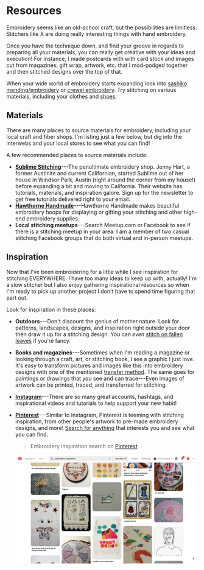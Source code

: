 
# Resources

Embroidery seems like an old-school craft, but the possibilities are limitless. Stitchers like X are doing really interesting things with hand embroidery. 

Once you have the technique down, and find your groove in regards to preparing all your materials, you can really get creative with your ideas and execution! For instance, I made postcards with with card stock and  images cut from magazines, gift wrap, artwork, etc. that I mod-podged together and then stitched designs over the top of that.

When your wide world of embroidery starts expanding look into [sashiko mending/embroidery](https://www.google.com/search?q=sashiko+mending&oq=sashiko+mending&aqs=chrome..69i57j0l7.4422j0j1&sourceid=chrome&ie=UTF-8) or [crewel embroidery](https://www.google.com/search?sxsrf=ALeKk03DNEb8kLBgqhcEd8QCEDtC8eF0AQ%3A1586026915477&ei=o9mIXqjbHImgtQXGvpg4&q=crewel+embroidery&oq=crewel+em&gs_lcp=CgZwc3ktYWIQAxgAMgUIABCRAjIKCAAQgwEQFBCHAjICCAAyAggAMgIIADICCAAyAggAMgIIADICCAAyAggAOgQIABBHOgQIIxAnOgUIABCDAToICAAQgwEQkQI6BAgAEENKJAgXEiAwZzgyZzk1Zzg3Zzk0ZzcxZzYzZzYxZzY0ZzY0ZzBnNkobCBgSFzBnMWcxZzFnMWcxZzFnMWcxZzFnMGc0UPGXAli2nwJg06gCaABwBHgAgAFaiAGABZIBATmYAQCgAQGqAQdnd3Mtd2l6&sclient=psy-ab). Try stitching on various materials, including your clothes and [shoes](https://www.google.com/search?q=embroider+shoes&oq=embroider+shoes&aqs=chrome..69i57j0l7.3058j0j9&sourceid=chrome&ie=UTF-8).

## Materials

There are many places to source materials for embroidery, including your local craft and fiber shops. I'm listing just a few below, but dig into the interwebs and your local stores to see what you can find!

A few recommended places to source materials include:

*  [**Sublime Stitching**](https://sublimestitching.com/)---The penultimate embroidery shop. Jenny Hart, a former Austinite and current Californian, started Sublime out of her house in Windsor Park, Austin (right around the corner from my house!) before expanding a bit and moving to California. Their website has tutorials, materials, and inspiration galore. Sign up for the newsletter to get free tutorials delivered right to your email.
*  [**Hawthorne Handmade**](https://www.hawthornhandmade.com/)---Hawthorne Handmade makes beautiful embroidery hoops for displaying or gifting your stitching and other high-end embroidery supplies.
*  **Local stitching meetups**---Search Meetup.com or Facebook to see if there is a stitching meetup in your area. I am a member of two casual stitching Facebook groups that do both virtual and in-person meetups.

## Inspiration

Now that I've been embroidering for a little while I see inspiration for stitching EVERYWHERE. I have too many ideas to keep up with, actually! I'm a slow stitcher but I also enjoy gathering inspirational resources so when I'm ready to pick up another project I don't have to spend time figuring that part out.

Look for inspiration in these places:

*  **Outdoors**---Don't discount the genius of mother nature. Look for patterns, landscapes, designs, and inspiration right outside your door then draw it up for a stitching design. You can _even_ [stitch on fallen leaves](https://www.google.com/search?sxsrf=ALeKk01i4SGIH1tMr_wl036_FH_AT6vCpA:1586024732669&q=embroidery+on+leaves&tbm=isch&source=univ&sa=X&ved=2ahUKEwjItq7Gss_oAhUDUKwKHSJkA7AQsAR6BAgJEAE&biw=1494&bih=891) if you're fancy.
*  **Books and magazines**---Sometimes when I'm reading a magazine or looking through a craft, art, or stitching book, I see a graphic I just love. It's easy to transform pictures and images like this into embroidery designs with one of the mentioned [transfer method](/prepare-project.md#prepare-fabric-and-design). The same goes for paintings or drawings that you see and can trace---Even images of artwork can be printed, traced, and transferred for stitching.
*  [**Instagram**](https://www.instagram.com/explore/tags/embroidery/)---There are so many great accounts, hashtags, and inspirational videos and tutorials to help support your new habit!
*  [**Pinterest**](https://www.pinterest.com/)---Similar to Instagram, Pinterest is teeming with stitching inspiration, from other people's artwork to pre-made embroidery designs, and more! [Search for anything](https://www.pinterest.com/search/my_pins/?q=embroidery%20inspiration&rs=typed&term_meta[]=embroidery%7Ctyped&term_meta[]=inspiration%7Ctyped) that interests you and see what you can find.

   > Embroidery inspiration search on [Pinterest](https://www.pinterest.com/search/my_pins/?q=embroidery%20inspiration&rs=typed&term_meta[]=embroidery%7Ctyped&term_meta[]=inspiration%7Ctyped)

   ![Embroidery inspiration search on Pinterest](/images/resources_pinterest.png)